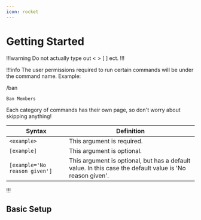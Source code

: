 ```yaml
---
icon: rocket
---
```

# Getting Started
!!!warning
Do not actually type out < > [ ] ect.
!!!

!!!info
The user permissions required to run certain commands will be under the command name.
Example:

/ban 

`Ban Members`

Each category of commands has their own page, so don't worry about skipping anything!


| Syntax                        | Definition                                                                                               |
|-------------------------------|----------------------------------------------------------------------------------------------------------|
| `<example>`                   | This argument is required.                                                                               |
| `[example]`                   | This argument is optional.                                                                               |
| `[example='No reason given']` | This argument is optional, but has a default value. In this case the default value is 'No reason given'. |
!!!


## Basic Setup



